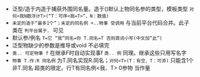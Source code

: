 

- 泛型/造于内造于捕获外围同名量。造于()默认上物同名参的类型，模板类型 `对何<我N数浮计T>(“T：可序<我=T>”、N：数值)`
- `未定的造于“最多1个”；未定的同名例 +..物事 受调用` 与当前平台代码合并。此子类在 `判平台属于，` 可见
- 默认参/例名 `T=它 “我”同名=你 T.同名=T 否则首词小写(中文加“此”)`
- 泛型物缺少的参数是推导或void 不必填完
- `类.. 可定物事 f` 在继承F时自动实现事f `类.. 例` 同理。继承这些只用写名字
- `物事 T.作:R 同名例` 为T.同名实现R.同名；`对何<T>(T：有空、T：可添)` 只能含1个非T.同名 超类的限定。行T有同名例<我、T> 0参物 当作量